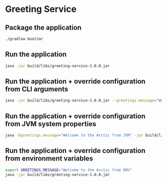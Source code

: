 # Greeting Service

## Package the application

```bash
./gradlew bootJar
```

## Run the application

```bash
java -jar build/libs/greeting-service-1.0.0.jar
```

## Run the application + override configuration from CLI arguments

```bash
java -jar build/libs/greeting-service-1.0.0.jar --greetings.message="Welcome to the Arctic from CLI"
```

## Run the application + override configuration from JVM system properties

```bash
java -Dgreetings.message="Welcome to the Arctic from JVM" -jar build/libs/greeting-service-1.0.0.jar
```

## Run the application + override configuration from environment variables

```bash
export GREETINGS_MESSAGE="Welcome to the Arctic from ENV"
java -jar build/libs/greeting-service-1.0.0.jar
```